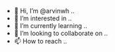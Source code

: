 - 👋 Hi, I’m @arvinwh ..
- 👀 I’m interested in ..
- 🌱 I’m currently learning ..
- 💞️ I’m looking to collaborate on ..
- 📫 How to reach ..

<!---
arvinwh/arvinwh is a ✨ special ✨ repository because its `README.md` (this file) appears on your GitHub profile.
You can click the Preview link to take a look at your changes.
--->
